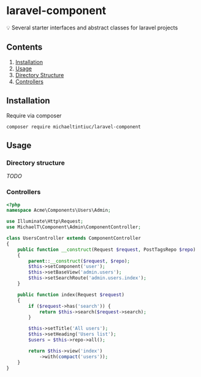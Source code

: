 # laravel-component
:bulb: Several starter interfaces and abstract classes for laravel projects

## Contents
1. [Installation](#installation)
2. [Usage](#usage)
  1. [Directory Structure](#directory-structure)
  2. [Controllers](#controllers)

## Installation

Require via composer
```shell
composer require michaeltintiuc/laravel-component
``````

## Usage

### Directory structure
_TODO_

### Controllers
```php
<?php
namespace Acme\Components\Users\Admin;

use Illuminate\Http\Request;
use MichaelT\Component\Admin\ComponentController;

class UsersController extends ComponentController
{
    public function __construct(Request $request, PostTagsRepo $repo)
    {
        parent::__construct($request, $repo);
        $this->setComponent('user');
        $this->setBaseView('admin.users');
        $this->setSearchRoute('admin.users.index');
    }

    public function index(Request $request)
    {
        if ($request->has('search')) {
            return $this->search($request->search);
        }

        $this->setTitle('All users');
        $this->setHeading('Users list');
        $users = $this->repo->all();

        return $this->view('index')
            ->with(compact('users'));
    }
}
```
